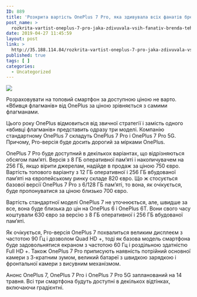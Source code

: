 ```yaml
---
ID: 889
title: 'Розкрита вартість OnePlus 7 Pro, яка здивувала всіх фанатів бренда &#8212; Технофан'
post_name: >
  rozkrita-vartist-oneplus-7-pro-jaka-zdivuvala-vsih-fanativ-brenda-tehnofan
date: 2019-04-27 11:45:59
layout: post
link: >
  http://35.188.114.84/rozkrita-vartist-oneplus-7-pro-jaka-zdivuvala-vsih-fanativ-brenda-tehnofan/
published: true
tags: [ ]
categories:
  - Uncategorized
---
```

 <div><img src="https://tehnofan.com.ua/wp-content/uploads/2019/04/Screenshot_54-2.jpg" class="ff-og-image-inserted"></div><p>Розраховувати на топовий смартфон за доступною ціною не варто. «Вбивця флагманів» від OnePlus за ціною зрівняється з самими флагманами.</p>
<p>Цього року OnePlus відмовиться від звичної стратегії і замість одного «вбивці флагманів» представить одразу три моделі. Компанію стандартному OnePlus 7 складуть OnePlus 7 Pro і OnePlus 7 Pro 5G. Причому, Pro-версія буде досить дорогий за мірками OnePlus.</p>
<p>OnePlus 7 Pro буде доступний в декількох варіантах, що відрізняються обсягом пам’яті. Версія з 8 ГБ оперативної пам’яті і накопичувачем на 256 ГБ, якщо вірити джерелам, надійде в продаж за ціною 750 євро. Вартість топового варіанту з 12 ГБ оперативної і 256 ГБ вбудованої пам’яті на європейському ринку складе 820 євро. Що ж стосується базової версії OnePlus 7 Pro з 6/128 ГБ пам’яті, то вона, як очікується, буде пропонуватися за ціною близько 700 євро.</p>
<!-- WP QUADS Content Ad Plugin v. 1.8.5 --> <p>Вартість стандартної моделі OnePlus 7 не уточнюється, але, швидше за все, вона буде близька до цін на OnePlus 6 і OnePlus 6T. Вони свого часу коштували 630 євро за версію з 8 ГБ оперативної і 256 ГБ вбудованої пам’яті.</p>
<p>Як очікується, Pro-версія OnePlus 7 похвалиться великим дисплеєм з частотою 90 Гц і дозволом Quad HD +, тоді як базова модель смартфона буде задовольнятися екраном з частотою 60 Гц і роздільною здатністю Full HD +. Також OnePlus 7 Pro приписують наявність потрійний основної камери з 3-кратним зумом, великий батареї з швидкою зарядкою і фронтальної камери з висувним механізмом.</p>
<p>Анонс OnePlus 7, OnePlus 7 Pro і OnePlus 7 Pro 5G запланований на 14 травня. Всі три смартфона будуть доступні в декількох відтінках, включаючи градієнтні.</p> 